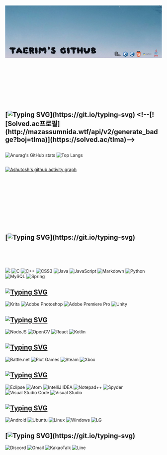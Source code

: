 ![Thumbnail](https://github.com/dodotlm/dodotlm/blob/main/sd.JPG?raw=true)
<br><br><br><br><br><br><br><br><br>
## [![Typing SVG](https://readme-typing-svg.demolab.com?font=Single+Day&size=40&pause=1000&color=350662&random=false&width=435&lines=As+for+me...)](https://git.io/typing-svg) <!--[![Solved.ac프로필](http://mazassumnida.wtf/api/v2/generate_badge?boj=tlma)](https://solved.ac/tlma)-->
##
 ![Anurag's GitHub stats](https://github-readme-stats.vercel.app/api?username=dodotlm&theme=tokyonight&show_icons=true&size=50%) ![Top Langs](https://github-readme-stats.vercel.app/api/top-langs/?username=dodotlm&langs_count=6&theme=tokyonight)

## <!--요 "##"가 구분선이다.-->

##

[![Ashutosh's github activity graph](https://github-readme-activity-graph.vercel.app/graph?username=dodotlm&bg_color=0B0B3B&color=2E9AFE&line=2E9AFE&point=FFFFFF&area=true&hide_border=true)](https://github.com/ashutosh00710/github-readme-activity-graph)

<br><br><br><br><br><br><br><br><br>
## [![Typing SVG](https://readme-typing-svg.demolab.com?font=Single+Day&size=40&pause=1000&color=350662&random=false&width=435&lines=What+are+you+studying...?)](https://git.io/typing-svg)
<br><br><br><br>
<img src="https://img.shields.io/badge/HTML5-E34F26?style=for-the-badge&logo=HTML5&logoColor=white"> ![C](https://img.shields.io/badge/c-%2300599C.svg?style=for-the-badge&logo=c&logoColor=white) ![C++](https://img.shields.io/badge/c++-%2300599C.svg?style=for-the-badge&logo=c%2B%2B&logoColor=white) ![CSS3](https://img.shields.io/badge/css3-%231572B6.svg?style=for-the-badge&logo=css3&logoColor=white) ![Java](https://img.shields.io/badge/java-%23ED8B00.svg?style=for-the-badge&logo=openjdk&logoColor=white) ![JavaScript](https://img.shields.io/badge/javascript-%23323330.svg?style=for-the-badge&logo=javascript&logoColor=%23F7DF1E) ![Markdown](https://img.shields.io/badge/markdown-%23000000.svg?style=for-the-badge&logo=markdown&logoColor=white) ![Python](https://img.shields.io/badge/python-3670A0?style=for-the-badge&logo=python&logoColor=ffdd54)  ![MySQL](https://img.shields.io/badge/mysql-4479A1.svg?style=for-the-badge&logo=mysql&logoColor=white) ![Spring](https://img.shields.io/badge/spring-%236DB33F.svg?style=for-the-badge&logo=spring&logoColor=white) 


## [![Typing SVG](https://readme-typing-svg.demolab.com?font=Single+Day&size=35&pause=1000&color=350662&random=false&width=435&lines=가지고+노는+장난감들)](https://git.io/typing-svg)
![Krita](https://img.shields.io/badge/Krita-203759?style=for-the-badge&logo=krita&logoColor=EEF37B) ![Adobe Photoshop](https://img.shields.io/badge/adobe%20photoshop-%2331A8FF.svg?style=for-the-badge&logo=adobe%20photoshop&logoColor=white) ![Adobe Premiere Pro](https://img.shields.io/badge/Adobe%20Premiere%20Pro-9999FF.svg?style=for-the-badge&logo=Adobe%20Premiere%20Pro&logoColor=white) ![Unity](https://img.shields.io/badge/unity-%23000000.svg?style=for-the-badge&logo=unity&logoColor=white) 

## [![Typing SVG](https://readme-typing-svg.demolab.com?font=Single+Day&size=35&pause=1000&color=350662&random=false&width=435&lines=배우고+싶은+거)](https://git.io/typing-svg)
![NodeJS](https://img.shields.io/badge/node.js-6DA55F?style=for-the-badge&logo=node.js&logoColor=white) ![OpenCV](https://img.shields.io/badge/opencv-%23white.svg?style=for-the-badge&logo=opencv&logoColor=white) ![React](https://img.shields.io/badge/react-%2320232a.svg?style=for-the-badge&logo=react&logoColor=%2361DAFB) ![Kotlin](https://img.shields.io/badge/kotlin-%237F52FF.svg?style=for-the-badge&logo=kotlin&logoColor=white) 

## [![Typing SVG](https://readme-typing-svg.demolab.com?font=Single+Day&size=35&pause=1000&color=350662&random=false&width=435&lines=게임은+노는게+아닙니다)](https://git.io/typing-svg)
![Battle.net](https://img.shields.io/badge/battle.net-%2300AEFF.svg?style=for-the-badge&logo=battle.net&logoColor=white) ![Riot Games](https://img.shields.io/badge/riotgames-D32936.svg?style=for-the-badge&logo=riotgames&logoColor=white) ![Steam](https://img.shields.io/badge/steam-%23000000.svg?style=for-the-badge&logo=steam&logoColor=white) ![Xbox](https://img.shields.io/badge/xbox-%23107C10.svg?style=for-the-badge&logo=xbox&logoColor=white)

## [![Typing SVG](https://readme-typing-svg.demolab.com?font=Single+Day&size=35&pause=1000&color=350662&random=false&width=435&lines=코딩을+할+땐+이게+있어야+하죠)](https://git.io/typing-svg)
![Eclipse](https://img.shields.io/badge/Eclipse-FE7A16.svg?style=for-the-badge&logo=Eclipse&logoColor=white) ![Atom](https://img.shields.io/badge/Atom-%2366595C.svg?style=for-the-badge&logo=atom&logoColor=white) ![IntelliJ IDEA](https://img.shields.io/badge/IntelliJIDEA-000000.svg?style=for-the-badge&logo=intellij-idea&logoColor=white) ![Notepad++](https://img.shields.io/badge/Notepad++-90E59A.svg?style=for-the-badge&logo=notepad%2b%2b&logoColor=black) ![Spyder](https://img.shields.io/badge/Spyder-838485?style=for-the-badge&logo=spyder%20ide&logoColor=maroon) ![Visual Studio Code](https://img.shields.io/badge/Visual%20Studio%20Code-0078d7.svg?style=for-the-badge&logo=visual-studio-code&logoColor=white) ![Visual Studio](https://img.shields.io/badge/Visual%20Studio-5C2D91.svg?style=for-the-badge&logo=visual-studio&logoColor=white)

## [![Typing SVG](https://readme-typing-svg.demolab.com?font=Single+Day&size=35&pause=1000&color=350662&random=false&width=435&lines=이것들+위에서+놀고+있죠)](https://git.io/typing-svg)
![Android](https://img.shields.io/badge/Android-3DDC84?style=for-the-badge&logo=android&logoColor=white) ![Ubuntu](https://img.shields.io/badge/Ubuntu-E95420?style=for-the-badge&logo=ubuntu&logoColor=white) ![Linux](https://img.shields.io/badge/Linux-FCC624?style=for-the-badge&logo=linux&logoColor=black) ![Windows](https://img.shields.io/badge/Windows-0078D6?style=for-the-badge&logo=windows&logoColor=white) ![LG](https://img.shields.io/badge/lg-a50034.svg?style=for-the-badge&logo=lg&logoColor=white)

## [![Typing SVG](https://readme-typing-svg.demolab.com?font=Single+Day&size=35&pause=1000&color=350662&random=false&width=435&lines=say+using...)](https://git.io/typing-svg)
![Discord](https://img.shields.io/badge/Discord-%235865F2.svg?style=for-the-badge&logo=discord&logoColor=white) ![Gmail](https://img.shields.io/badge/Gmail-D14836?style=for-the-badge&logo=gmail&logoColor=white) ![KakaoTalk](https://img.shields.io/badge/kakaotalk-ffcd00.svg?style=for-the-badge&logo=kakaotalk&logoColor=000000) ![Line](https://img.shields.io/badge/Line-00C300?style=for-the-badge&logo=line&logoColor=white)
<!--https://github.com/Ileriayo/markdown-badges 여기서 뱃지 긁어모으면 된다.-->




          
<!--이미지는 이런식으로 집어넣으면 된다.
<center> 
  <img
    src="https://images.unsplash.com/photo-1556379092-dca659792591?w=500&auto=format&fit=crop&q=60&ixlib=rb-4.0.3&ixid=M3wxMjA3fDB8MHxleHBsb3JlLWZlZWR8MXx8fGVufDB8fHx8fA%3D%3D"
    width=100%
    height=100%
  />
</center>
-->

<!--
**dodotlm/dodotlm** is a ✨ _special_ ✨ repository because its `README.md` (this file) appears on your GitHub profile.

Here are some ideas to get you started:

- 🔭 I’m currently working on ...
- 🌱 I’m currently learning ...
- 👯 I’m looking to collaborate on ...
- 🤔 I’m looking for help with ...
- 💬 Ask me about ...
- 📫 How to reach me: ...
- 😄 Pronouns: ...
- ⚡ Fun fact: ...
-->
